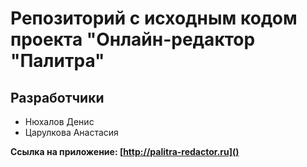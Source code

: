 # Репозиторий c исходным кодом проекта "Онлайн-редактор "Палитра"

## Разработчики
* Нюхалов Денис
* Царулкова Анастасия

**Ссылка на приложение: [http://palitra-redactor.ru]()**